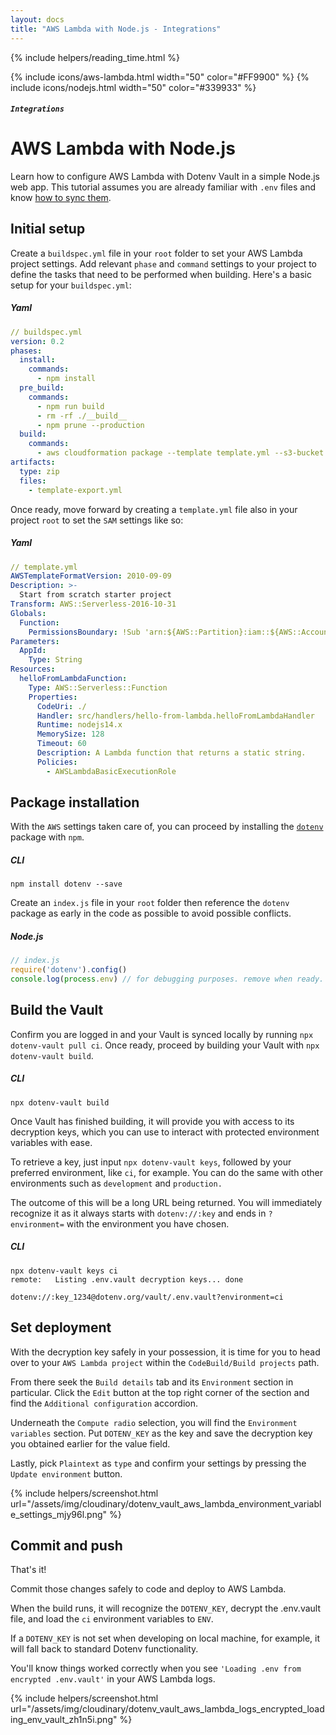 ```yaml
---
layout: docs
title: "AWS Lambda with Node.js - Integrations"
---
```


{% include helpers/reading_time.html %}

{% include icons/aws-lambda.html width="50" color="#FF9900" %}
{% include icons/nodejs.html width="50" color="#339933" %}

##### `Integrations`

# __AWS Lambda with Node.js__

Learn how to configure AWS Lambda with Dotenv Vault in a simple Node.js web app. This tutorial assumes you are already familiar with `.env` files and know [how to sync them](/docs/tutorials/sync).

## Initial setup
Create a `buildspec.yml` file in your `root` folder to set your AWS Lambda project settings. Add relevant `phase` and `command` settings to your project to define the tasks that need to be performed when building. Here's a basic setup for your `buildspec.yml`:

##### Yaml

```yml
// buildspec.yml
version: 0.2
phases:
  install:
    commands:
      - npm install
  pre_build:
    commands:
      - npm run build
      - rm -rf ./__build__
      - npm prune --production
  build:
    commands:
      - aws cloudformation package --template template.yml --s3-bucket $S3_BUCKET --output-template template-export.yml
artifacts:
  type: zip
  files:
    - template-export.yml
```

Once ready, move forward by creating a `template.yml` file also in your project `root` to set the `SAM` settings like so:

##### Yaml

```yml
// template.yml
AWSTemplateFormatVersion: 2010-09-09
Description: >-
  Start from scratch starter project
Transform: AWS::Serverless-2016-10-31
Globals:
  Function:
    PermissionsBoundary: !Sub 'arn:${AWS::Partition}:iam::${AWS::AccountId}:policy/${AppId}-${AWS::Region}-PermissionsBoundary'
Parameters:
  AppId:
    Type: String
Resources:
  helloFromLambdaFunction:
    Type: AWS::Serverless::Function
    Properties:
      CodeUri: ./
      Handler: src/handlers/hello-from-lambda.helloFromLambdaHandler
      Runtime: nodejs14.x
      MemorySize: 128
      Timeout: 60
      Description: A Lambda function that returns a static string.
      Policies:
        - AWSLambdaBasicExecutionRole
```

## Package installation
With the `AWS` settings taken care of, you can proceed by installing the [`dotenv`](https://github.com/motdotla/dotenv) package with `npm`.


##### CLI
```shell
npm install dotenv --save
```

Create an `index.js` file in your `root` folder then reference the `dotenv` package as early in the code as possible to avoid possible conflicts.

##### Node.js

```js
// index.js
require('dotenv').config()
console.log(process.env) // for debugging purposes. remove when ready.
```

## Build the Vault
Confirm you are logged in and your Vault is synced locally by running `npx dotenv-vault pull ci`. Once ready, proceed by building your Vault with `npx dotenv-vault build`.

##### CLI

```shell
npx dotenv-vault build
```

Once Vault has finished building, it will provide you with access to its decryption keys, which you can use to interact with protected environment variables with ease.

To retrieve a key, just input `npx dotenv-vault keys`, followed by your preferred environment, like `ci`, for example. You can do the same with other environments such as `development` and `production.`

The outcome of this will be a long URL being returned. You will immediately recognize it as it always starts with `dotenv://:key` and ends in `?environment=` with the environment you have chosen.

##### CLI

```shell
npx dotenv-vault keys ci
remote:   Listing .env.vault decryption keys... done

dotenv://:key_1234@dotenv.org/vault/.env.vault?environment=ci
```

## Set deployment
With the decryption key safely in your possession, it is time for you to head over to your `AWS Lambda project` within the `CodeBuild/Build projects` path.

From there seek the `Build details` tab and its `Environment` section in particular. Click the `Edit` button at the top right corner of the section and find the `Additional configuration` accordion.

Underneath the `Compute radio` selection, you will find the `Environment variables` section. Put `DOTENV_KEY` as the key and save the decryption key you obtained earlier for the value field.

Lastly, pick `Plaintext` as `type` and confirm your settings by pressing the `Update environment` button.

{% include helpers/screenshot.html url="/assets/img/cloudinary/dotenv_vault_aws_lambda_environment_variable_settings_mjy96l.png" %}

## Commit and push

That's it!

Commit those changes safely to code and deploy to AWS Lambda.

When the build runs, it will recognize the `DOTENV_KEY`, decrypt the .env.vault file, and load the `ci` environment variables to `ENV`.

If a `DOTENV_KEY` is not set when developing on local machine, for example, it will fall back to standard Dotenv functionality.

You'll know things worked correctly when you see `'Loading .env from encrypted .env.vault'` in your AWS Lambda logs.

{% include helpers/screenshot.html url="/assets/img/cloudinary/dotenv_vault_aws_lambda_logs_encrypted_loading_env_vault_zh1n5i.png" %}
